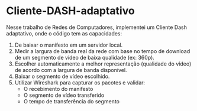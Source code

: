 # Cliente-DASH-adaptativo

Nesse trabalho de Redes de Computadores, implementei um Cliente Dash adaptativo, onde o código tem as capacidades:

1. De baixar o manifesto em um servidor local.
2. Medir a largura de banda real da rede com base no tempo de download de um segmento de vídeo de baixa qualidade (ex: 360p).
3. Escolher automaticamente a melhor representação (qualidade do vídeo) de acordo com a largura de banda disponível.
4. Baixar o segmento de vídeo escolhido.
5. Utilizar Wireshark para capturar os pacotes e validar:
   - O recebimento do manifesto
   - O segmento de vídeo transferido
   - O tempo de transferência do segmento

